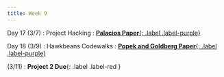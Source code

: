 ```yaml
---
title: Week 9
---
```


Day 17 (3/7)
: Project Hacking
  : [**Palacios Paper**{: .label .label-purple}](http://v3vee.org/papers/ipdps10.pdf)

Day 18 (3/9)
: Hawkbeans Codewalks
  : [**Popek and Goldberg Paper**{: .label .label-purple}](https://www.princeton.edu/~rblee/ELE572Papers/Fall04Readings/secureOS/popek_virtualizable.pdf)

(3/11)
: **Project 2 Due**{: .label .label-red }


